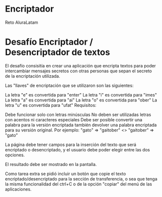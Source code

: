# Encriptador
Reto AluraLatam 
# Desafío Encriptador / Desencriptador de textos
El desafío consisitía en crear una aplicación que encripta textos para poder intercambiar mensajes secretos con otras personas que sepan el secreto de la encriptación utilizada.

Las "llaves" de encriptación que se utilizaron son las siguientes:

La letra "e" es convertida para "enter"
La letra "i" es convertida para "imes"
La letra "a" es convertida para "ai"
La letra "o" es convertida para "ober"
La letra "u" es convertida para "ufat"
Requisitos:

Debe funcionar solo con letras minúsculas
No deben ser utilizadas letras con acentos ni caracteres especiales
Debe ser posible convertir una palabra para la versión encriptada también devolver una palabra encriptada para su versión original.
Por ejemplo: "gato" => "gaitober" <> "gaitober" => "gato"

La página debe tener campos para la inserción del texto que será encriptado o desencriptado, y el usuario debe poder elegir entre las dos opciones.

El resultado debe ser mostrado en la pantalla.

Como tarea extra se pidió incluir un botón que copie el texto encriptado/desencriptado para la sección de transferencia, o sea que tenga la misma funcionalidad del ctrl+C o de la opción "copiar" del menú de las aplicaciones.
